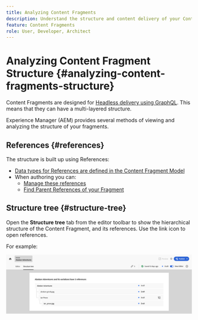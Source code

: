 ```yaml
---
title: Analyzing Content Fragments
description: Understand the structure and content delivery of your Content Fragments. This provides about both headless delivery and page authoring.
feature: Content Fragments
role: User, Developer, Architect
---
```


# Analyzing Content Fragment Structure {#analyzing-content-fragments-structure}

Content Fragments are designed for [Headless delivery using GraphQL](/help/sites-cloud/administering/content-fragments/content-delivery-with-graphql.md). This means that they can have a multi-layered structure. 

<!-- CHECK: is this needed here? is a duplicate >
<!--
![Content Fragments - Structure](assets/cf-contentdelivery-cf-use-with-graphql.png)
-->

Experience Manager (AEM) provides several methods of viewing and analyzing the structure of your fragments.

## References {#references}

The structure is built up using References:

* [Data types for References are defined in the Content Fragment Model](/help/sites-cloud/administering/content-fragments/content-fragment-models.md#using-references-to-form-nested-content)
* When authoring you can:
  * [Manage these references](/help/sites-cloud/administering/content-fragments/authoring.md##manage-references)
  * [Find Parent References of your Fragment](/help/sites-cloud/administering/content-fragments/managing.md#parent-references-fragment)

<!-- CHECK: Replace with snippet? See also authoring.md -->

<!--
## JSON preview {#json-preview}

When developing the models for Content Fragments as part of your AEM headless implementation, you might want to view sample JSON output for a content fragment, as based on a model. For example, to get an idea of how the final output will look. This could be helpful when validating the model JSON structure, maybe with default sample content per data type. With **Copy to clipboard** you can also copy the JSON content to another application.

Select **JSON preview** from the editor toolbar to show the JSON representation of the current fragment. For example:

![Content Fragment Editor - JSON Preview](assets/cf-authoring-json-preview.png)
-->

<!-- CHECK: Replace with snippet? -->

## Structure tree {#structure-tree}

Open the **Structure tree** tab from the editor toolbar to show the hierarchical structure of the Content Fragment, and its references. Use the link icon to open references.

For example:

<!-- CHECK: screenshot checked 2023.08.07 -->

![Content Fragment Editor - Structure tree](assets/cf-authoring-structure-tree.png)